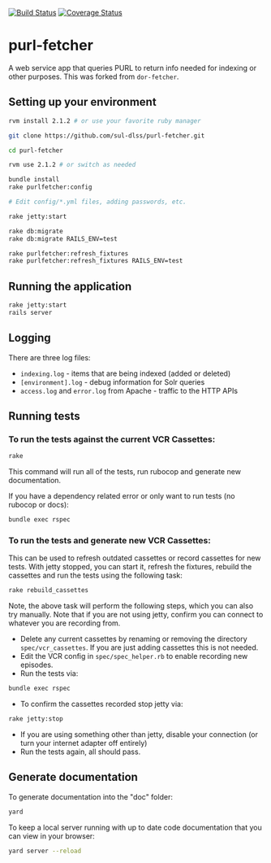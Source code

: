 [![Build Status](https://travis-ci.org/sul-dlss/purl-fetcher.png?branch=master)](https://travis-ci.org/sul-dlss/purl-fetcher) [![Coverage Status](https://coveralls.io/repos/github/sul-dlss/purl-fetcher/badge.svg?branch=master)](https://coveralls.io/github/sul-dlss/purl-fetcher?branch=master)


# purl-fetcher

A web service app that queries PURL to return info needed for indexing or other purposes.
This was forked from `dor-fetcher`.

## Setting up your environment

```bash
rvm install 2.1.2 # or use your favorite ruby manager

git clone https://github.com/sul-dlss/purl-fetcher.git

cd purl-fetcher

rvm use 2.1.2 # or switch as needed

bundle install
rake purlfetcher:config

# Edit config/*.yml files, adding passwords, etc.

rake jetty:start

rake db:migrate
rake db:migrate RAILS_ENV=test

rake purlfetcher:refresh_fixtures
rake purlfetcher:refresh_fixtures RAILS_ENV=test
```

## Running the application

```bash
rake jetty:start
rails server
```

## Logging

There are three log files:

* `indexing.log` - items that are being indexed (added or deleted)
* `[environment].log` - debug information for Solr queries
* `access.log` and `error.log` from Apache - traffic to the HTTP APIs

## Running tests

### To run the tests against the current VCR Cassettes:

```bash
rake
```

This command will run all of the tests, run rubocop and generate new documentation.

If you have a dependency related error or only want to run tests (no rubocop or docs):

```bash
bundle exec rspec
```

### To run the tests and generate new VCR Cassettes:

This can be used to refresh outdated cassettes or record cassettes for new tests.  With jetty stopped, you can start it, refresh the fixtures, rebuild the cassettes and run the tests using the following task:

```bash
rake rebuild_cassettes
```

Note, the above task will perform the following steps, which you can also try manually.  Note that if you are not using jetty, confirm you can connect to whatever you are recording from.
* Delete any current cassettes by renaming or removing the directory `spec/vcr_cassettes`.  If you are just adding cassettes this is not needed.
* Edit the VCR config in `spec/spec_helper.rb` to enable recording new episodes.
* Run the tests via:
```bash
bundle exec rspec
```
* To confirm the cassettes recorded stop jetty via:
```bash
rake jetty:stop
```
* If you are using something other than jetty, disable your connection (or turn your internet adapter off entirely)
* Run the tests again, all should pass.

## Generate documentation

To generate documentation into the "doc" folder:

```bash
yard
```

To keep a local server running with up to date code documentation that you can view in your browser:

```bash
yard server --reload
```
